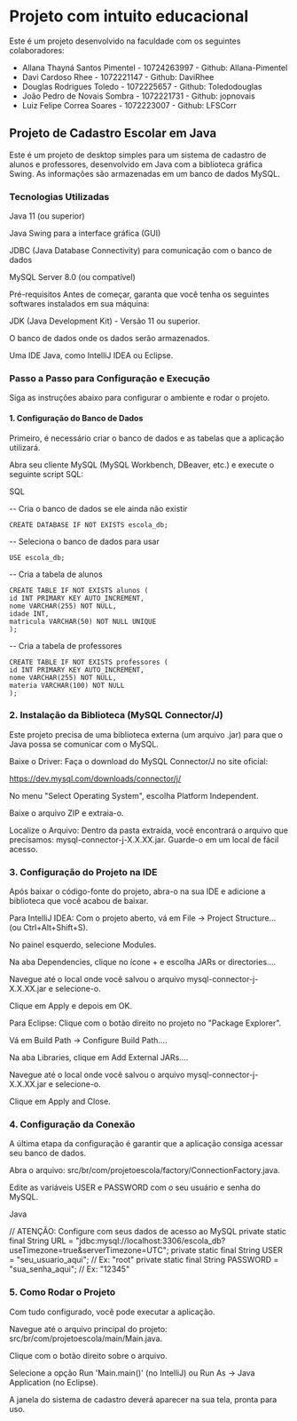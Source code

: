 # Projeto com intuito educacional
Este é um projeto desenvolvido na faculdade com os seguintes colaboradores:

- Allana Thayná Santos Pimentel - 10724263997 - Github: Allana-Pimentel
- Davi Cardoso Rhee - 1072221147 - Github: DaviRhee
- Douglas Rodrigues Toledo - 1072225657 - Github: Toledodouglas
- João Pedro de Novais Sombra - 1072221731 - Github: jopnovais
- Luiz Felipe Correa Soares - 1072223007 - Github: LFSCorr


## Projeto de Cadastro Escolar em Java
Este é um projeto de desktop simples para um sistema de cadastro de alunos e professores, desenvolvido em Java com a biblioteca gráfica Swing. As informações são armazenadas em um banco de dados MySQL.

### Tecnologias Utilizadas
Java 11 (ou superior)

Java Swing para a interface gráfica (GUI)

JDBC (Java Database Connectivity) para comunicação com o banco de dados

MySQL Server 8.0 (ou compatível)

Pré-requisitos
Antes de começar, garanta que você tenha os seguintes softwares instalados em sua máquina:

JDK (Java Development Kit) - Versão 11 ou superior.

O banco de dados onde os dados serão armazenados.

Uma IDE Java, como IntelliJ IDEA ou Eclipse.

### Passo a Passo para Configuração e Execução
Siga as instruções abaixo para configurar o ambiente e rodar o projeto.

#### 1. Configuração do Banco de Dados
   Primeiro, é necessário criar o banco de dados e as tabelas que a aplicação utilizará.

Abra seu cliente MySQL (MySQL Workbench, DBeaver, etc.) e execute o seguinte script SQL:

SQL

-- Cria o banco de dados se ele ainda não existir
```
CREATE DATABASE IF NOT EXISTS escola_db;
```

-- Seleciona o banco de dados para usar
```
USE escola_db;
```

-- Cria a tabela de alunos
```
CREATE TABLE IF NOT EXISTS alunos (
id INT PRIMARY KEY AUTO_INCREMENT,
nome VARCHAR(255) NOT NULL,
idade INT,
matricula VARCHAR(50) NOT NULL UNIQUE
);
```

-- Cria a tabela de professores
```
CREATE TABLE IF NOT EXISTS professores (
id INT PRIMARY KEY AUTO_INCREMENT,
nome VARCHAR(255) NOT NULL,
materia VARCHAR(100) NOT NULL
);
```

### 2. Instalação da Biblioteca (MySQL Connector/J)
   Este projeto precisa de uma biblioteca externa (um arquivo .jar) para que o Java possa se comunicar com o MySQL.

Baixe o Driver: Faça o download do MySQL Connector/J no site oficial:

https://dev.mysql.com/downloads/connector/j/

No menu "Select Operating System", escolha Platform Independent.

Baixe o arquivo ZIP e extraia-o.

Localize o Arquivo: Dentro da pasta extraída, você encontrará o arquivo que precisamos: mysql-connector-j-X.X.XX.jar. Guarde-o em um local de fácil acesso.

### 3. Configuração do Projeto na IDE
   Após baixar o código-fonte do projeto, abra-o na sua IDE e adicione a biblioteca que você acabou de baixar.

Para IntelliJ IDEA:
Com o projeto aberto, vá em File -> Project Structure... (ou Ctrl+Alt+Shift+S).

No painel esquerdo, selecione Modules.

Na aba Dependencies, clique no ícone + e escolha JARs or directories....

Navegue até o local onde você salvou o arquivo mysql-connector-j-X.X.XX.jar e selecione-o.

Clique em Apply e depois em OK.

Para Eclipse:
Clique com o botão direito no projeto no "Package Explorer".

Vá em Build Path -> Configure Build Path....

Na aba Libraries, clique em Add External JARs....

Navegue até o local onde você salvou o arquivo mysql-connector-j-X.X.XX.jar e selecione-o.

Clique em Apply and Close.

### 4. Configuração da Conexão
  A última etapa da configuração é garantir que a aplicação consiga acessar seu banco de dados.

Abra o arquivo: src/br/com/projetoescola/factory/ConnectionFactory.java.

Edite as variáveis USER e PASSWORD com o seu usuário e senha do MySQL.

Java

// ATENÇÃO: Configure com seus dados de acesso ao MySQL
private static final String URL = "jdbc:mysql://localhost:3306/escola_db?useTimezone=true&serverTimezone=UTC";
private static final String USER = "seu_usuario_aqui";      // Ex: "root"
private static final String PASSWORD = "sua_senha_aqui"; // Ex: "12345"
### 5. Como Rodar o Projeto
   Com tudo configurado, você pode executar a aplicação.

Navegue até o arquivo principal do projeto: src/br/com/projetoescola/main/Main.java.

Clique com o botão direito sobre o arquivo.

Selecione a opção Run 'Main.main()' (no IntelliJ) ou Run As -> Java Application (no Eclipse).

A janela do sistema de cadastro deverá aparecer na sua tela, pronta para uso.

